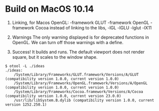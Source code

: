 # Build on MacOS 10.14

1. Linking,
for Macos OpenGL:
 -framework GLUT -framework OpenGL -framework Cocoa
instead of linking to the libs, 
 -lGL -lGLU -lglut -lX11

2. Warnings
The only warning displayed is for deprecated functions in OpenGL. We can turn off those warnings with a define.

3. Success! It builds and runs. The default viewport does not render square, but it scales to the window shape.
```
$ otool -L ./ideas
./ideas:
	/System/Library/Frameworks/GLUT.framework/Versions/A/GLUT (compatibility version 1.0.0, current version 1.0.0)
	/System/Library/Frameworks/OpenGL.framework/Versions/A/OpenGL (compatibility version 1.0.0, current version 1.0.0)
	/System/Library/Frameworks/Cocoa.framework/Versions/A/Cocoa (compatibility version 1.0.0, current version 23.0.0)
	/usr/lib/libSystem.B.dylib (compatibility version 1.0.0, current version 1252.250.1)
```
